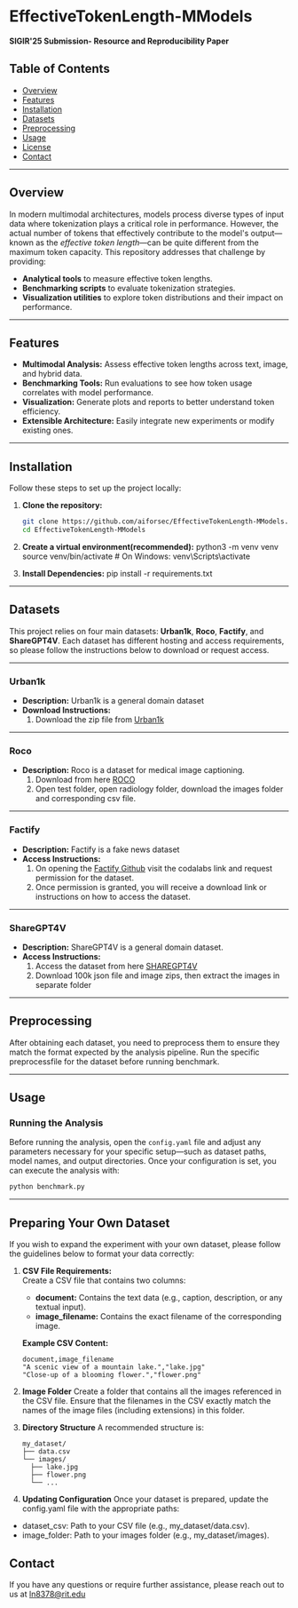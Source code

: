 # EffectiveTokenLength-MModels
**SIGIR'25 Submission- Resource and Reproducibility Paper**

## Table of Contents

- [Overview](#overview)
- [Features](#features)
- [Installation](#installation)
- [Datasets](#datasets)
- [Preprocessing](#preprocessing)
- [Usage](#usage)
- [License](#license)
- [Contact](#contact)

---

## Overview

In modern multimodal architectures, models process diverse types of input data where tokenization plays a critical role in performance. However, the actual number of tokens that effectively contribute to the model's output—known as the *effective token length*—can be quite different from the maximum token capacity. This repository addresses that challenge by providing:

- **Analytical tools** to measure effective token lengths.
- **Benchmarking scripts** to evaluate tokenization strategies.
- **Visualization utilities** to explore token distributions and their impact on performance.

---

## Features

- **Multimodal Analysis:** Assess effective token lengths across text, image, and hybrid data.
- **Benchmarking Tools:** Run evaluations to see how token usage correlates with model performance.
- **Visualization:** Generate plots and reports to better understand token efficiency.
- **Extensible Architecture:** Easily integrate new experiments or modify existing ones.

---

## Installation

Follow these steps to set up the project locally:

1. **Clone the repository:**

   ```bash
   git clone https://github.com/aiforsec/EffectiveTokenLength-MModels.git
   cd EffectiveTokenLength-MModels

2. **Create a virtual environment(recommended):**
    python3 -m venv venv
    source venv/bin/activate  # On Windows: venv\Scripts\activate

3. **Install Dependencies:**
    pip install -r requirements.txt

---

## Datasets

This project relies on four main datasets: **Urban1k**, **Roco**, **Factify**, and **ShareGPT4V**. Each dataset has different hosting and access requirements, so please follow the instructions below to download or request access.

---

### Urban1k

- **Description:** Urban1k is a general domain dataset
- **Download Instructions:**
  1. Download the zip file from [Urban1k](https://huggingface.co/datasets/BeichenZhang/Urban1k)
---

### Roco
 
- **Description:** Roco is a dataset for medical image captioning.
  1. Download from here [ROCO](https://www.kaggle.com/datasets/virajbagal/roco-dataset)
  2. Open test folder, open radiology folder, download the images folder and corresponding csv file.

---

### Factify

- **Description:** Factify is a fake news dataset
- **Access Instructions:**
  1. On opening the [Factify Github](https://github.com/surya1701/Factify-2.0) visit the codalabs link and request permission for the dataset.
  2. Once permission is granted, you will receive a download link or instructions on how to access the dataset.

---

### ShareGPT4V
- **Description:** ShareGPT4V is a general domain dataset.
- **Access Instructions:**
  1. Access the dataset from here [SHAREGPT4V](https://sharegpt4v.github.io/)
  2. Download 100k json file and image zips, then extract the images in separate folder

---

## Preprocessing

After obtaining each dataset, you need to preprocess them to ensure they match the format expected by the analysis pipeline.
Run the specific preprocessfile for the dataset before running benchmark. 

---

## Usage

### Running the Analysis

Before running the analysis, open the `config.yaml` file and adjust any parameters necessary for your specific setup—such as dataset paths, model names, and output directories. Once your configuration is set, you can execute the analysis with:

   ```bash
   python benchmark.py
   ```

---

## Preparing Your Own Dataset

If you wish to expand the experiment with your own dataset, please follow the guidelines below to format your data correctly:

1. **CSV File Requirements:**  
   Create a CSV file that contains two columns:
   - **document:** Contains the text data (e.g., caption, description, or any textual input).
   - **image_filename:** Contains the exact filename of the corresponding image.
   
   **Example CSV Content:**
   ```csv
   document,image_filename
   "A scenic view of a mountain lake.","lake.jpg"
   "Close-up of a blooming flower.","flower.png"
2. **Image Folder**
   Create a folder that contains all the images referenced in the CSV file. Ensure that the filenames in the CSV exactly match the names of the image files (including extensions) in this folder.  
3. **Directory Structure**
   A recommended structure is:
   ```plaintext
   my_dataset/
   ├── data.csv
   └── images/
     ├── lake.jpg
     ├── flower.png
     └── ...
4. **Updating Configuration**
   Once your dataset is prepared, update the config.yaml file with the appropriate paths:
  - dataset_csv: Path to your CSV file (e.g., my_dataset/data.csv).
  - image_folder: Path to your images folder (e.g., my_dataset/images).
## Contact 

If you have any questions or require further assistance, please reach out to us at ln8378@rit.edu

